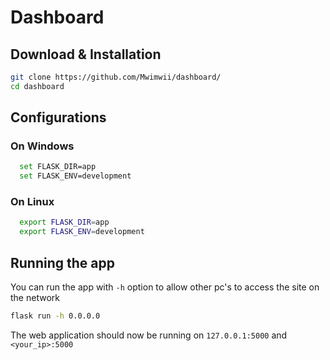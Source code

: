 # Dashboard

## Download & Installation

```bash
git clone https://github.com/Mwimwii/dashboard/
cd dashboard
```
## Configurations

### On Windows

```bash
  set FLASK_DIR=app
  set FLASK_ENV=development
```
### On Linux

```bash
  export FLASK_DIR=app
  export FLASK_ENV=development
```

## Running the app

You can run the app with `-h` option to allow other pc's to access the site on the network

```bash
flask run -h 0.0.0.0
```

The web application should now be running on `127.0.0.1:5000` and `<your_ip>:5000`
